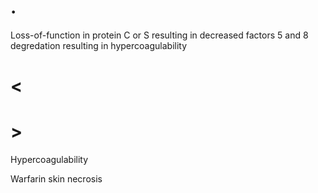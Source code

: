 # .

Loss-of-function in protein C or S resulting in decreased factors 5 and 8 degredation resulting in hypercoagulability

# <

# >

Hypercoagulability

Warfarin skin necrosis
